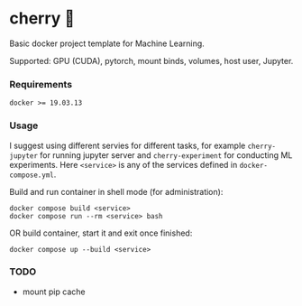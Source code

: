 # cherry 🍒
Basic docker project template for Machine Learning.

Supported: GPU (CUDA), pytorch, mount binds, volumes, host user, Jupyter.

### Requirements
```
docker >= 19.03.13
```

### Usage
I suggest using different servies for different tasks, for example
`cherry-jupyter` for running jupyter server and `cherry-experiment`
for conducting ML experiments. Here `<service>` is any of the services
defined in `docker-compose.yml`.

Build and run container in shell mode (for administration):
```
docker compose build <service>
docker compose run --rm <service> bash
```
OR build container, start it and exit once finished:
```
docker compose up --build <service>
```

### TODO
* mount pip cache
